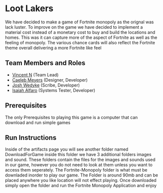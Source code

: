 # Loot Lakers

We have decided to make a game of Fortnite monopoly as the orignal was lack luster. To improve on the game we have decided to implement a material cost instead of a monetary cost to buy and build the locations and homes. This was it can capture more of the aspect of Fortnite as well as the feeling of monopoly. The various chance cards will also reflect the Fortnite theme overall delivering a more Fortnite like feel

## Team Members and Roles

* [Vincent N](https://github.com/Vincent-Nittolo/CIS350-HW2-Nittolo/tree/main) (Team Lead)
* [Caeleb Meyers](https://github.com/C-Stryke/CIS350-HW2-Meyers) (Designer, Developer)
* [Josh Wedyke](https://github.com/wedykej/CIS350-HW2-Wedyke) (Scribe, Developer)
* [Isaiah Alfaro](https://github.com/axvro/CIS350-HW2-Alfaro) (Systems Tester, Developer)

## Prerequisites
The only Prerequisites to playing this game is a computer that can download and run simple games
## Run Instructions
Inside of the artifacts page you will see another folder named DownloadForGame inside this folder we have 3 additional folders images and sound. These folders contain the files for the images and sounds used in our game, however you do not need to look at them unless you want to access them seperately. The Fortnite-Monopoly folder is what must be downladed inorder to play our game. The Folder is around 90mb and can be placed anywhere you like location will not effect playing. Once downloaded simply open the folder and run the Fortnite Monopoly Application and enjoy
